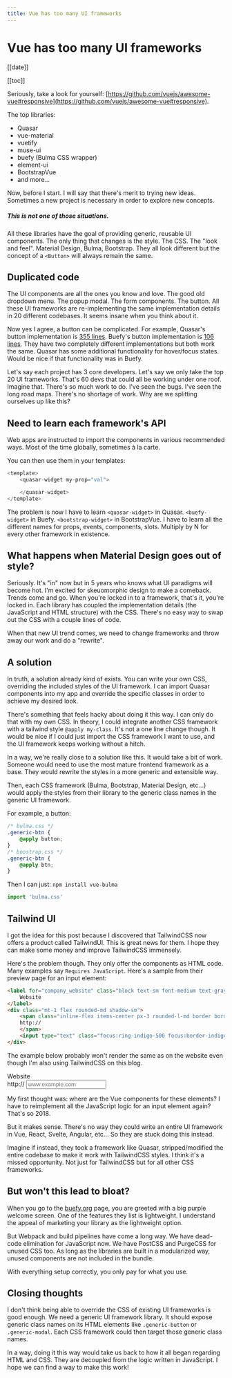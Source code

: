 ```yaml
---
title: Vue has too many UI frameworks
---
```

# Vue has too many UI frameworks

[[date]]

[[toc]]

Seriously, take a look for yourself: [https://github.com/vuejs/awesome-vue#responsive](https://github.com/vuejs/awesome-vue#responsive).

The top libraries:

- Quasar
- vue-material
- vuetify
- muse-ui
- buefy (Bulma CSS wrapper)
- element-ui
- BootstrapVue
- and more...

Now, before I start. I will say that there's merit to trying new ideas. Sometimes a new project is necessary in order to explore new concepts. 

##### This is not one of those situations.

All these libraries have the goal of providing generic, reusable UI components. The only thing that changes is the style. The CSS. The "look and feel". Material Design, Bulma, Bootstrap. They all look different but the concept of a `<Button>` will always remain the same.
## Duplicated code
The UI components are all the ones you know and love. The good old dropdown menu. The popup modal. The form components. The button. All these UI frameworks are re-implementing the same implementation details in 20 different codebases. It seems insane when you think about it. 

Now yes I agree, a button can be complicated. For example, Quasar's button implementation is [355 lines](https://github.com/quasarframework/quasar/blob/dev/ui/src/components/btn/QBtn.js). Buefy's button implementation is [106 lines](https://github.com/buefy/buefy/blob/dev/src/components/button/Button.vue). They have two completely different implementations but both work the same. Quasar has some additional functionality for hover/focus states. Would be nice if that functionality was in Buefy.

Let's say each project has 3 core developers. Let's say we only take the top 20 UI frameworks. That's 60 devs that could all be working under one roof. Imagine that. There's so much work to do. I've seen the bugs. I've seen the long road maps. There's no shortage of work. Why are we splitting ourselves up like this?

## Need to learn each framework's API

Web apps are instructed to import the components in various recommended ways. Most of the time globally, sometimes à la carte.

You can then use them in your templates:
```js
<template>
    <quasar-widget my-prop="val">

    </quasar-widget>
</template>
```

The problem is now I have to learn `<quasar-widget>` in Quasar. `<buefy-widget>` in Buefy. `<bootstrap-widget>` in BootstrapVue. I have to learn all the different names for props, events, components, slots. Multiply by N for every other framework in existence.

## What happens when Material Design goes out of style?
Seriously. It's "in" now but in 5 years who knows what UI paradigms will become hot. I'm excited for skeuomorphic design to make a comeback. Trends come and go. When you're locked in to a framework, that's it, you're locked in. Each library has coupled the implementation details (the JavaScript and HTML structure) with the CSS. There's no easy way to swap out the CSS with a couple lines of code.

When that new UI trend comes, we need to change frameworks and throw away our work and do a "rewrite".

## A solution

In truth, a solution already kind of exists. You can write your own CSS, overriding the included styles of the UI framework. I can import Quasar components into my app and override the specific classes in order to achieve my desired look.

There's something that feels hacky about doing it this way. I can only do that with my own CSS. In theory, I could integrate another CSS framework with a tailwind style `@apply my-class`. It's not a one line change though. It would be nice if I could just import the CSS framework I want to use, and the UI framework keeps working without a hitch.

In a way, we're really close to a solution like this. It would take a bit of work. Someone would need to use the most mature frontend framework as a base. They would rewrite the styles in a more generic and extensible way. 

Then, each CSS framework (Bulma, Bootstrap, Material Design, etc...) would apply the styles from their library to the generic class names in the generic UI framework.

For example, a button:

```css
/* bulma.css */
.generic-btn {
    @apply button;
}
/* boostrap.css */
.generic-btn {
    @apply btn;
}
```


Then I can just: `npm install vue-bulma`
```javascript
import 'bulma.css'
```

## Tailwind UI
I got the idea for this post because I discovered that TailwindCSS now offers a product called TailwindUI. This is great news for them. I hope they can make some money and improve TailwindCSS immensely. 

Here's the problem though. They only offer the components as HTML code. Many examples say `Requires JavaScript`. Here's a sample from their preview page for an input element:

```html
<label for="company_website" class="block text-sm font-medium text-gray-700">
    Website
</label>
<div class="mt-1 flex rounded-md shadow-sm">
    <span class="inline-flex items-center px-3 rounded-l-md border border-r-0 border-gray-300 bg-gray-50 text-gray-500 text-sm">
    http://
    </span>
    <input type="text" class="focus:ring-indigo-500 focus:border-indigo-500 flex-1 block w-full rounded-none rounded-r-md sm:text-sm border-gray-300" placeholder="www.example.com">
</div>
```
The example below probably won't render the same as on the website even though I'm also using TailwindCSS on this blog. 

<div class="mb-5">


<label for="company_website" class="block text-sm font-medium text-gray-700">
    Website
</label>
<div class="mt-1 flex rounded-md shadow-sm">
    <span class="inline-flex items-center px-3 rounded-l-md border border-r-0 border-gray-300 bg-gray-50 text-gray-500 text-sm">
    http://
    </span>
    <input type="text" name="company_website" id="company_website" class="focus:ring-indigo-500 focus:border-indigo-500 flex-1 block w-full rounded-none rounded-r-md sm:text-sm border-gray-300" placeholder="www.example.com">
</div>

</div>


My first thought was: where are the Vue components for these elements? I have to reimplement all the JavaScript logic for an input element again? That's so 2018.

But it makes sense. There's no way they could write an entire UI framework in Vue, React, Svelte, Angular, etc... So they are stuck doing this instead. 

Imagine if instead, they took a framework like Quasar, stripped/modified the entire codebase to make it work with TailwindCSS styles. I think it's a missed opportunity. Not just for TailwindCSS but for all other CSS frameworks.

## But won't this lead to bloat?
When you go to the [buefy.org](https://buefy.org) page, you are greeted with a big purple welcome screen. One of the features they list is lightweight. I understand the appeal of marketing your library as the lightweight option.

But Webpack and build pipelines have come a long way. We have dead-code elimination for JavaScript now. We have PostCSS and PurgeCSS for unused CSS too. As long as the libraries are built in a modularized way, unused components are not included in the bundle.

With everything setup correctly, you only pay for what you use.

## Closing thoughts

I don't think being able to override the CSS of existing UI frameworks is good enough. We need a generic UI framework library. It should expose generic class names on its HTML elements like `.generic-button` or `.generic-modal`. Each CSS framework could then target those generic class names. 

In a way, doing it this way would take us back to how it all began regarding HTML and CSS. They are decoupled from the logic written in JavaScript. I hope we can find a way to make this work!